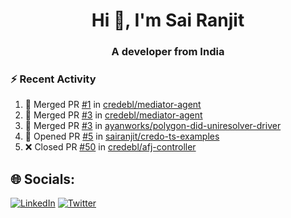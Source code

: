 <h1 align="center">Hi 👋, I'm Sai Ranjit</h1>
<h3 align="center">A developer from India</h3>

### :zap: Recent Activity

<!--START_SECTION:activity-->
1. 🎉 Merged PR [#1](https://github.com/credebl/mediator-agent/pull/1) in [credebl/mediator-agent](https://github.com/credebl/mediator-agent)
2. 🎉 Merged PR [#3](https://github.com/credebl/mediator-agent/pull/3) in [credebl/mediator-agent](https://github.com/credebl/mediator-agent)
3. 🎉 Merged PR [#3](https://github.com/ayanworks/polygon-did-uniresolver-driver/pull/3) in [ayanworks/polygon-did-uniresolver-driver](https://github.com/ayanworks/polygon-did-uniresolver-driver)
4. 💪 Opened PR [#5](https://github.com/sairanjit/credo-ts-examples/pull/5) in [sairanjit/credo-ts-examples](https://github.com/sairanjit/credo-ts-examples)
5. ❌ Closed PR [#50](https://github.com/credebl/afj-controller/pull/50) in [credebl/afj-controller](https://github.com/credebl/afj-controller)
<!--END_SECTION:activity-->

## 🌐 Socials:
[![LinkedIn](https://img.shields.io/badge/LinkedIn-%230077B5.svg?logo=linkedin&logoColor=white)](https://linkedin.com/in/sairanjit) [![Twitter](https://img.shields.io/badge/Twitter-%231DA1F2.svg?logo=Twitter&logoColor=white)](https://twitter.com/sairanjit_) 

